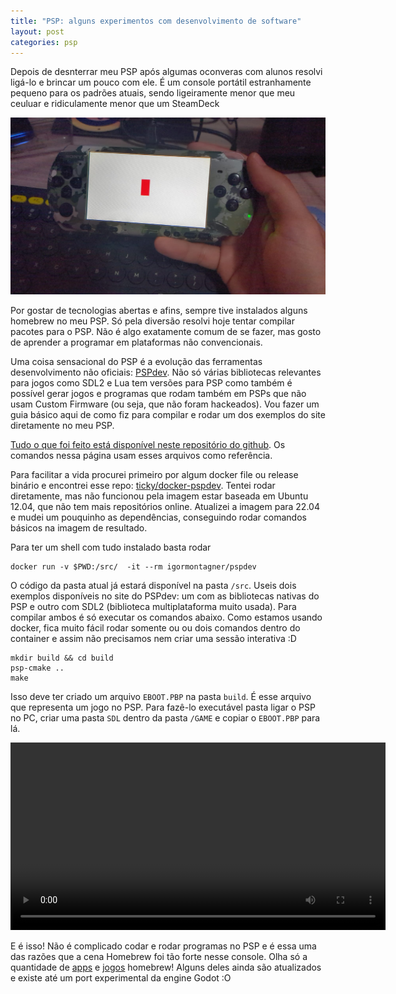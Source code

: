 ```yaml
---
title: "PSP: alguns experimentos com desenvolvimento de software"
layout: post
categories: psp
---
```


Depois de desnterrar meu PSP após algumas oconveras com alunos resolvi ligá-lo e brincar um pouco com ele. É um console portátil estranhamente pequeno para os padrões atuais, sendo ligeiramente menor que meu ceuluar e ridiculamente menor que um SteamDeck

![](/assets/psp/foto-sdl.jpeg)

Por gostar de tecnologias abertas e afins, sempre tive instalados alguns homebrew no meu PSP. Só pela diversão resolvi hoje tentar compilar pacotes para o PSP. Não é algo exatamente comum de se fazer, mas gosto de aprender a programar em plataformas  não convencionais. 

Uma coisa sensacional do PSP é a evolução das ferramentas desenvolvimento não oficiais: [PSPdev](https://pspdev.github.io/). Não só várias bibliotecas relevantes para jogos como SDL2 e Lua tem versões para PSP como também é possível gerar jogos e programas que rodam também em PSPs que não usam Custom Firmware (ou seja, que não foram hackeados). Vou fazer um guia básico aqui de como fiz para compilar e rodar um dos exemplos do site diretamente no meu PSP.

[Tudo o que foi feito está disponível neste repositório do github](https://github.com/igordsm/psp-sdl2-with-docker/tree/main). Os comandos nessa página usam esses arquivos como referência.

Para  facilitar a vida procurei primeiro por algum docker file ou release binário e encontrei esse repo: [ticky/docker-pspdev](https://github.com/ticky/docker-pspdev/). Tentei rodar diretamente, mas não funcionou pela imagem estar baseada em Ubuntu 12.04, que não tem mais repositórios online. Atualizei a imagem para 22.04 e mudei um pouquinho as dependências, conseguindo rodar comandos básicos na imagem de resultado.

Para ter um shell com tudo instalado basta rodar 

```
docker run -v $PWD:/src/  -it --rm igormontagner/pspdev
```

O código da pasta atual já estará disponível na pasta `/src`. Useis dois exemplos disponíveis no site do PSPdev: um com as bibliotecas nativas do PSP e outro com SDL2 (biblioteca multiplataforma muito usada). Para compilar ambos é só executar os comandos abaixo. Como estamos usando docker, fica muito fácil rodar somente ou ou dois comandos dentro do container e assim não precisamos nem criar uma sessão interativa :D

```
mkdir build && cd build
psp-cmake ..
make
```

Isso deve ter criado um arquivo `EBOOT.PBP` na pasta `build`. É esse arquivo que representa um jogo no PSP. Para fazê-lo executável pasta ligar o PSP no PC, criar uma pasta `SDL` dentro da pasta `/GAME` e copiar o `EBOOT.PBP` para lá. 

<video width="600" controls>
    <source src="/assets/psp/demo-sdl.mp4" type="video/mp4" />
</video>

E é isso! Não é complicado codar e rodar programas no PSP e é essa uma das razões que a cena Homebrew foi tão forte nesse console. Olha só a quantidade de [apps](https://www.gamebrew.org/wiki/List_of_PSP_homebrew_applications) e [jogos](https://www.gamebrew.org/wiki/List_of_PSP_homebrew_games) homebrew! Alguns deles ainda são atualizados e existe até um port experimental da engine Godot :O

